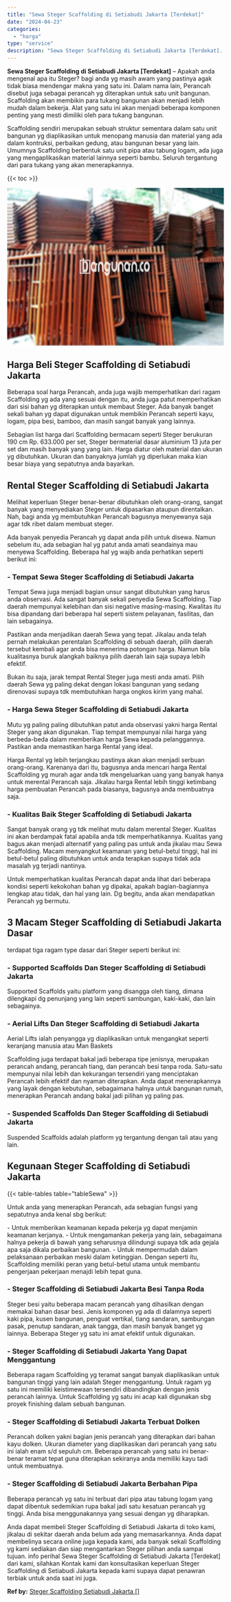```yaml
---
title: "Sewa Steger Scaffolding di Setiabudi Jakarta [Terdekat]"
date: "2024-04-23"
categories: 
  - "harga"
type: "service"
description: "Sewa Steger Scaffolding di Setiabudi Jakarta [Terdekat]. Anda dapat membeli Steger Scaffolding di Setiabudi Jakarta di toko kami, jikalau di sekitar daerah a..."
---
```


**Sewa Steger Scaffolding di Setiabudi Jakarta \[Terdekat\]** – Apakah anda mengenal apa itu Steger? bagi anda yg masih awam yang pastinya agak tidak biasa mendengar makna yang satu ini. Dalam nama lain, Perancah disebut juga sebagai perancah yg diterapkan untuk satu unit bangunan. Scaffolding akan membikin para tukang bangunan akan menjadi lebih mudah dalam bekerja. Alat yang satu ini akan menjadi beberapa komponen penting yang mesti dimiliki oleh para tukang bangunan.

Scaffolding sendiri merupakan sebuah struktur sementara dalam satu unit bangunan yg diaplikasikan untuk menopang manusia dan material yang ada dalam kontruksi, perbaikan gedung, atau bangunan besar yang lain. Umumnya Scaffolding berbentuk satu unit pipa atau tabung logam, ada juga yang mengaplikasikan material lainnya seperti bambu. Seluruh tergantung dari para tukang yang akan menerapkannya.

{{< toc >}}

![Sewa Steger Scaffolding di Setiabudi Jakarta [Terdekat]](/images/sewa-scaffolding-steger-13.png)

## Harga Beli Steger Scaffolding di Setiabudi Jakarta

Beberapa soal harga Perancah, anda juga wajib memperhatikan dari ragam Scaffolding yg ada yang sesuai dengan itu, anda juga patut memperhatikan dari sisi bahan yg diterapkan untuk membaut Steger. Ada banyak banget sekali bahan yg dapat digunakan untuk membikin Perancah seperti kayu, logam, pipa besi, bamboo, dan masih sangat banyak yang lainnya.

Sebagian list harga dari Scaffolding bermacam seperti Steger berukuran 190 cm Rp. 633.000 per set, Steger bermaterial dasar aluminium 13 juta per set dan masih banyak yang yang lain. Harga diatur oleh material dan ukuran yg dibutuhkan. Ukuran dan banyaknya jumlah yg diperlukan maka kian besar biaya yang sepatutnya anda bayarkan.

## Rental Steger Scaffolding di Setiabudi Jakarta

Melihat keperluan Steger benar-benar dibutuhkan oleh orang-orang, sangat banyak yang menyediakan Steger untuk dipasarkan ataupun direntalkan. Nah, bagi anda yg membutuhkan Perancah bagusnya menyewanya saja agar tdk ribet dalam membuat steger.

Ada banyak penyedia Perancah yg dapat anda pilih untuk disewa. Namun sebelum itu, ada sebagian hal yg patut anda amati seandainya mau menyewa Scaffolding. Beberapa hal yg wajib anda perhatikan seperti berikut ini:

### \- Tempat Sewa Steger Scaffolding di Setiabudi Jakarta

Tempat Sewa juga menjadi bagian unsur sangat dibutuhkan yang harus anda observasi. Ada sangat banyak sekali penyedia Sewa Scaffolding. Tiap daerah mempunyai kelebihan dan sisi negative masing-masing. Kwalitas itu bisa dipandang dari beberapa hal seperti sistem pelayanan, fasilitas, dan lain sebagainya.

Pastikan anda menjadikan daerah Sewa yang tepat. Jikalau anda telah pernah melakukan perentalan Scaffolding di sebuah daerah, pilih daerah tersebut kembali agar anda bisa menerima potongan harga. Namun bila kualitasnya buruk alangkah baiknya pilih daerah lain saja supaya lebih efektif.

Bukan itu saja, jarak tempat Rental Steger juga mesti anda amati. Pilih daerah Sewa yg paling dekat dengan lokasi bangunan yang sedang direnovasi supaya tdk membutuhkan harga ongkos kirim yang mahal.

### \- Harga Sewa Steger Scaffolding di Setiabudi Jakarta

Mutu yg paling paling dibutuhkan patut anda observasi yakni harga Rental Steger yang akan digunakan. Tiap tempat mempunyai nilai harga yang berbeda-beda dalam memberikan harga Sewa kepada pelanggannya. Pastikan anda memastikan harga Rental yang ideal.

Harga Rental yg lebih terjangkau pastinya akan akan menjadi serbuan orang-orang. Karenanya dari itu, bagusnya anda mencari harga Rental Scaffolding yg murah agar anda tdk mengeluarkan uang yang banyak hanya untuk merental Perancah saja. Jikalau harga Rental lebih tinggi ketimbang harga pembuatan Perancah pada biasanya, bagusnya anda membuatnya saja.

### \- Kualitas Baik Steger Scaffolding di Setiabudi Jakarta

Sangat banyak orang yg tdk melihat mutu dalam merental Steger. Kualitas ini akan berdampak fatal apabila anda tdk memperhatikannya. Kualitas yang bagus akan menjadi alternatif yang paling pas untuk anda jikalau mau Sewa Scaffolding. Macam menyangkut keamanan yang betul-betul tinggi, hal ini betul-betul paling dibutuhkan untuk anda terapkan supaya tidak ada masalah yg terjadi nantinya.

Untuk memperhatikan kualitas Perancah dapat anda lihat dari beberapa kondisi seperti kekokohan bahan yg dipakai, apakah bagian-bagiannya lengkap atau tidak, dan hal yang lain. Dg begitu, anda akan mendapatkan Perancah yg bermutu.

## 3 Macam Steger Scaffolding di Setiabudi Jakarta Dasar

terdapat tiga ragam type dasar dari Steger seperti berikut ini:

### \- Supported Scaffolds Dan Steger Scaffolding di Setiabudi Jakarta

Supported Scaffolds yaitu platform yang disangga oleh tiang, dimana dilengkapi dg penunjang yang lain seperti sambungan, kaki-kaki, dan lain sebagainya.

### \- Aerial Lifts Dan Steger Scaffolding di Setiabudi Jakarta

Aerial Lifts ialah penyangga yg diaplikasikan untuk mengangkat seperti keranjang manusia atau Man Baskets

Scaffolding juga terdapat bakal jadi beberapa tipe jenisnya, merupakan perancah andang, perancah tiang, dan perancah besi tanpa roda. Satu-satu mempunyai nilai lebih dan kekurangan tersendiri yang menciptakan Perancah lebih efektif dan nyaman diterapkan. Anda dapat menerapkannya yang layak dengan kebutuhan, sebagaimana halnya untuk bangunan rumah, menerapkan Perancah andang bakal jadi pilihan yg paling pas.

### \- Suspended Scaffolds Dan Steger Scaffolding di Setiabudi Jakarta

Suspended Scaffolds adalah platform yg tergantung dengan tali atau yang lain.

## Kegunaan Steger Scaffolding di Setiabudi Jakarta

{{< table-tables table="tableSewa" >}}

Untuk anda yang menerapkan Perancah, ada sebagian fungsi yang sepatutnya anda kenal sbg berikut:

\- Untuk memberikan keamanan kepada pekerja yg dapat menjamin keamanan kerjanya. - Untuk mengamankan pekerja yang lain, sebagaimana halnya pekerja di bawah yang seharusnya dilindungi supaya tdk ada gejala apa saja dikala perbaikan bangunan. - Untuk mempermudah dalam pelaksanaan perbaikan meski dalam ketinggian. Dengan seperti itu, Scaffolding memiliki peran yang betul-betul utama untuk membantu pengerjaan pekerjaan menajdi lebih tepat guna.

### \- Steger Scaffolding di Setiabudi Jakarta Besi Tanpa Roda

Steger besi yaitu beberapa macam perancah yang dihasilkan dengan memakai bahan dasar besi. Jenis komponen yg ada di dalamnya seperti kaki pipa, kusen bangunan, penguat vertikal, tiang sandaran, sambungan pasak, penutup sandaran, anak tangga, dan masih banyak banget yg lainnya. Beberapa Steger yg satu ini amat efektif untuk digunakan.

### \- Steger Scaffolding di Setiabudi Jakarta Yang Dapat Menggantung

Beberapa ragam Scaffolding yg teramat sangat banyak diaplikasikan untuk bangunan tinggi yang lain adalah Steger menggantung. Untuk ragam yg satu ini memiliki keistimewaan tersendiri dibandingkan dengan jenis perancah lainnya. Untuk Scaffolding yg satu ini acap kali digunakan sbg proyek finishing dalam sebuah bangunan.

### \- Steger Scaffolding di Setiabudi Jakarta Terbuat Dolken

Perancah dolken yakni bagian jenis perancah yang diterapkan dari bahan kayu dolken. Ukuran diameter yang diaplikasikan dari perancah yang satu ini ialah enam s/d sepuluh cm. Beberapa perancah yang satu ini benar-benar teramat tepat guna diterapkan sekiranya anda memiliki kayu tadi untuk membuatnya.

### \- Steger Scaffolding di Setiabudi Jakarta Berbahan Pipa

Beberapa perancah yg satu ini terbuat dari pipa atau tabung logam yang dapat dibentuk sedemikian rupa bakal jadi satu kesatuan perancah yg tinggi. Anda bisa menggunakannya yang sesuai dengan yg diharapkan.

Anda dapat membeli Steger Scaffolding di Setiabudi Jakarta di toko kami, jikalau di sekitar daerah anda belum ada yang memasarkannya. Anda dapat membelinya secara online juga kepada kami, ada banyak sekali Scaffolding yg kami sediakan dan siap mengantarkan Steger pilihan anda sampai tujuan. info perihal Sewa Steger Scaffolding di Setiabudi Jakarta \[Terdekat\] dari kami, silahkan Kontak kami dan konsultasikan keperluan Steger Scaffolding di Setiabudi Jakarta kepada kami supaya dapat penawran terbiak untuk anda saat ini juga.

**Ref by:** [Steger Scaffolding Setiabudi Jakarta []](https://id.wikipedia.org/wiki/Steger)
